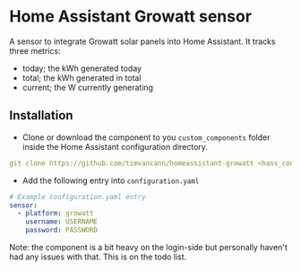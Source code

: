 # Home Assistant Growatt sensor

A sensor to integrate Growatt solar panels into Home Assistant.
It tracks three metrics:
- today; the kWh generated today
- total; the kWh generated in total
- current; the W currently generating

## Installation

- Clone or download the component to you `custom_components` folder inside the Home Assistant configuration directory.

```yaml
git clone https://github.com/timvancann/homeassistant-growatt <hass_config>/custom_components/growatt
```
- Add the following entry into `configuration.yaml`

```yaml
# Example configuration.yaml entry
sensor:
  - platform: growatt
    username: USERNAME
    password: PASSWORD
```


Note: the component is a bit heavy on the login-side but personally haven't had any issues with that. This is on the todo list.